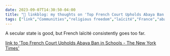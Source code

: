 ---date: 2023-09-07T14:30:50-04:00title: "🔗 linkblog: my thoughts on 'Top French Court Upholds Abaya Ban in Schools - The New York Times'"tags: ["link","Communities","religious freedom","laïcité","France","abaya"]---A secular state is good, but French laïcité consistently goes too far.   [link to 'Top French Court Upholds Abaya Ban in Schools - The New York Times'](https://www.nytimes.com/2023/09/07/world/europe/france-abaya-muslims-school.html)